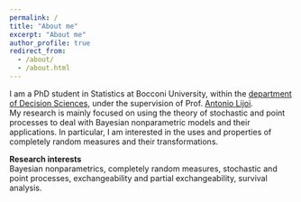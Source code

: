 ```yaml
---
permalink: /
title: "About me"
excerpt: "About me"
author_profile: true
redirect_from: 
  - /about/
  - /about.html
---
```


I am a PhD student in Statistics at Bocconi University, within the [department of Decision Sciences](https://www.unibocconi.eu/wps/wcm/connect/Bocconi/SitoPubblico_EN/Navigation+Tree/Home/Faculty+and+Research/Departments/Decision+Sciences/), under the supervision of Prof. [Antonio Lijoi](http://mypage.unibocconi.it/antoniolijoi/).  
My research is mainly focused on using the theory of stochastic and point processes to deal with Bayesian nonparametric models and their applications. In particular, I am interested in the uses and properties of completely random measures and their transformations. 

**Research interests**  
Bayesian nonparametrics, completely random measures, stochastic and point processes, exchangeability and partial exchangeability, survival analysis.
